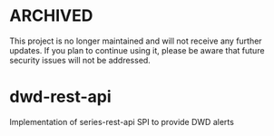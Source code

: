 # ARCHIVED

This project is no longer maintained and will not receive any further updates. If you plan to continue using it, please be aware that future security issues will not be addressed.

# dwd-rest-api
Implementation of series-rest-api SPI to provide DWD alerts
